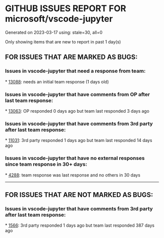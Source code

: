 
# GITHUB ISSUES REPORT FOR microsoft/vscode-jupyter


Generated on 2023-03-17 using: stale=30, all=0


Only showing items that are new to report in past 1 day(s)


## FOR ISSUES THAT ARE MARKED AS BUGS:


### Issues in vscode-jupyter that need a response from team:


\* [13088](https://github.com/microsoft/vscode-jupyter/issues/13088 "Find + Replace not indexing properly - VSCode / Jupyter Notebook Extension"): needs an initial team response (1 days old)

### Issues in vscode-jupyter that have comments from OP after last team response:


\* [13063](https://github.com/microsoft/vscode-jupyter/issues/13063 "Output of cells is not being displayed"): OP responded 0 days ago but team last responded 3 days ago

### Issues in vscode-jupyter that have comments from 3rd party after last team response:


\* [11031](https://github.com/microsoft/vscode-jupyter/issues/11031 "VS Code crashes when running a cell that produces a lot of output"): 3rd party responded 1 days ago but team last responded 14 days ago

### Issues in vscode-jupyter that have no external responses since team response in 30+ days:


\* [4288](https://github.com/microsoft/vscode-jupyter/issues/4288 "Data Viewer of Interactive Viewer will not open numpy complex ndarrays"): team response was last response and no others in 30 days

---

## FOR ISSUES THAT ARE NOT MARKED AS BUGS:


### Issues in vscode-jupyter that have comments from 3rd party after last team response:


\* [1566](https://github.com/microsoft/vscode-jupyter/issues/1566 "Install modules from the missing module error"): 3rd party responded 1 days ago but team last responded 387 days ago
